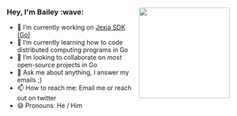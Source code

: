 <h3><img align="right" height="205" src="https://i.giphy.com/media/ftHNle25rthTu19OAd/giphy.webp">Hey, I'm Bailey :wave:</h3>

- 🔭 I’m currently working on [Jexia SDK (Go)](https://github.com/BaileyJM02/jexia-sdk-go)
- 🌱 I’m currently learning how to code distributed computing programs in Go
- 👯 I’m looking to collaborate on _most_ open-source projects in Go
- 💬 Ask me about anything, I answer my emails ;) 
- 📫 How to reach me: Email me or reach out on twitter
- 😄 Pronouns: He / Him
